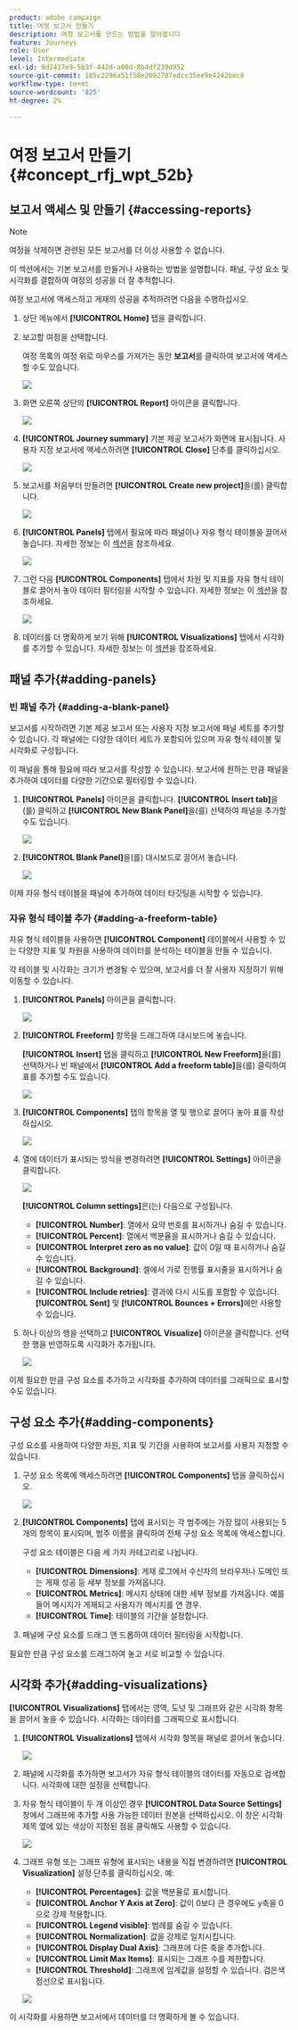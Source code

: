```yaml
---
product: adobe campaign
title: 여정 보고서 만들기
description: 여정 보고서를 만드는 방법을 알아봅니다
feature: Journeys
role: User
level: Intermediate
exl-id: 0d2417e9-5b3f-442d-a00d-8b4df239d952
source-git-commit: 185c2296a51f58e2092787edcc35ee9e4242bec8
workflow-type: tm+mt
source-wordcount: '825'
ht-degree: 2%

---
```


# 여정 보고서 만들기 {#concept_rfj_wpt_52b}

## 보고서 액세스 및 만들기 {#accessing-reports}

>[!NOTE]
>
>여정을 삭제하면 관련된 모든 보고서를 더 이상 사용할 수 없습니다.

이 섹션에서는 기본 보고서를 만들거나 사용하는 방법을 설명합니다. 패널, 구성 요소 및 시각화를 결합하여 여정의 성공을 더 잘 추적합니다.

여정 보고서에 액세스하고 게재의 성공을 추적하려면 다음을 수행하십시오.

1. 상단 메뉴에서 **[!UICONTROL Home]** 탭을 클릭합니다.

1. 보고할 여정을 선택합니다.

   여정 목록의 여정 위로 마우스를 가져가는 동안 **보고서**&#x200B;를 클릭하여 보고서에 액세스할 수도 있습니다.

   ![](../assets/dynamic_report_journey.png)

1. 화면 오른쪽 상단의 **[!UICONTROL Report]** 아이콘을 클릭합니다.

   ![](../assets/dynamic_report_journey_2.png)

1. **[!UICONTROL Journey summary]** 기본 제공 보고서가 화면에 표시됩니다. 사용자 지정 보고서에 액세스하려면 **[!UICONTROL Close]** 단추를 클릭하십시오.

   ![](../assets/dynamic_report_journey_12.png)

1. 보고서를 처음부터 만들려면 **[!UICONTROL Create new project]**&#x200B;을(를) 클릭합니다.

   ![](../assets/dynamic_report_journey_3.png)

1. **[!UICONTROL Panels]** 탭에서 필요에 따라 패널이나 자유 형식 테이블을 끌어서 놓습니다. 자세한 정보는 이 [섹션](#adding-panels)을 참조하세요.

   ![](../assets/dynamic_report_journey_4.png)

1. 그런 다음 **[!UICONTROL Components]** 탭에서 차원 및 지표를 자유 형식 테이블로 끌어서 놓아 데이터 필터링을 시작할 수 있습니다. 자세한 정보는 이 [섹션](#adding-components)을 참조하세요.

   ![](../assets/dynamic_report_journey_5.png)

1. 데이터를 더 명확하게 보기 위해 **[!UICONTROL Visualizations]** 탭에서 시각화를 추가할 수 있습니다. 자세한 정보는 이 [섹션](#adding-visualizations)을 참조하세요.

## 패널 추가{#adding-panels}

### 빈 패널 추가 {#adding-a-blank-panel}

보고서를 시작하려면 기본 제공 보고서 또는 사용자 지정 보고서에 패널 세트를 추가할 수 있습니다. 각 패널에는 다양한 데이터 세트가 포함되어 있으며 자유 형식 테이블 및 시각화로 구성됩니다.

이 패널을 통해 필요에 따라 보고서를 작성할 수 있습니다. 보고서에 원하는 만큼 패널을 추가하여 데이터를 다양한 기간으로 필터링할 수 있습니다.

1. **[!UICONTROL Panels]** 아이콘을 클릭합니다. **[!UICONTROL Insert tab]**&#x200B;을(를) 클릭하고 **[!UICONTROL New Blank Panel]**&#x200B;을(를) 선택하여 패널을 추가할 수도 있습니다.

   ![](../assets/dynamic_report_panel_1.png)

1. **[!UICONTROL Blank Panel]**&#x200B;을(를) 대시보드로 끌어서 놓습니다.

   ![](../assets/dynamic_report_panel.png)

이제 자유 형식 테이블을 패널에 추가하여 데이터 타깃팅을 시작할 수 있습니다.

### 자유 형식 테이블 추가 {#adding-a-freeform-table}

자유 형식 테이블을 사용하면 **[!UICONTROL Component]** 테이블에서 사용할 수 있는 다양한 지표 및 차원을 사용하여 데이터를 분석하는 테이블을 만들 수 있습니다.

각 테이블 및 시각화는 크기가 변경될 수 있으며, 보고서를 더 잘 사용자 지정하기 위해 이동할 수 있습니다.

1. **[!UICONTROL Panels]** 아이콘을 클릭합니다.

   ![](../assets/dynamic_report_panel_1.png)

1. **[!UICONTROL Freeform]** 항목을 드래그하여 대시보드에 놓습니다.

   **[!UICONTROL Insert]** 탭을 클릭하고 **[!UICONTROL New Freeform]**&#x200B;을(를) 선택하거나 빈 패널에서 **[!UICONTROL Add a freeform table]**&#x200B;을(를) 클릭하여 표를 추가할 수도 있습니다.

   ![](../assets/dynamic_report_panel_2.png)

1. **[!UICONTROL Components]** 탭의 항목을 열 및 행으로 끌어다 놓아 표를 작성하십시오.

   ![](../assets/dynamic_report_freeform_3.png)

1. 열에 데이터가 표시되는 방식을 변경하려면 **[!UICONTROL Settings]** 아이콘을 클릭합니다.

   ![](../assets/dynamic_report_freeform_4.png)

   **[!UICONTROL Column settings]**&#x200B;은(는) 다음으로 구성됩니다.

   * **[!UICONTROL Number]**: 열에서 요약 번호를 표시하거나 숨길 수 있습니다.
   * **[!UICONTROL Percent]**: 열에서 백분율을 표시하거나 숨길 수 있습니다.
   * **[!UICONTROL Interpret zero as no value]**: 값이 0일 때 표시하거나 숨길 수 있습니다.
   * **[!UICONTROL Background]**: 셀에서 가로 진행률 표시줄을 표시하거나 숨길 수 있습니다.
   * **[!UICONTROL Include retries]**: 결과에 다시 시도를 포함할 수 있습니다. **[!UICONTROL Sent]** 및 **[!UICONTROL Bounces + Errors]**&#x200B;에만 사용할 수 있습니다.

1. 하나 이상의 행을 선택하고 **[!UICONTROL Visualize]** 아이콘을 클릭합니다. 선택한 행을 반영하도록 시각화가 추가됩니다.

   ![](../assets/dynamic_report_freeform_5.png)

이제 필요한 만큼 구성 요소를 추가하고 시각화를 추가하여 데이터를 그래픽으로 표시할 수도 있습니다.

## 구성 요소 추가{#adding-components}

구성 요소를 사용하여 다양한 차원, 지표 및 기간을 사용하여 보고서를 사용자 지정할 수 있습니다.

1. 구성 요소 목록에 액세스하려면 **[!UICONTROL Components]** 탭을 클릭하십시오.

   ![](../assets/dynamic_report_components.png)

1. **[!UICONTROL Components]** 탭에 표시되는 각 범주에는 가장 많이 사용되는 5개의 항목이 표시되며, 범주 이름을 클릭하여 전체 구성 요소 목록에 액세스합니다.

   구성 요소 테이블은 다음 세 가지 카테고리로 나뉩니다.

   * **[!UICONTROL Dimensions]**: 게재 로그에서 수신자의 브라우저나 도메인 또는 게재 성공 등 세부 정보를 가져옵니다.
   * **[!UICONTROL Metrics]**: 메시지 상태에 대한 세부 정보를 가져옵니다. 예를 들어 메시지가 게재되고 사용자가 메시지를 연 경우.
   * **[!UICONTROL Time]**: 테이블의 기간을 설정합니다.

1. 패널에 구성 요소를 드래그 앤 드롭하여 데이터 필터링을 시작합니다.

필요한 만큼 구성 요소를 드래그하여 놓고 서로 비교할 수 있습니다.

## 시각화 추가{#adding-visualizations}

**[!UICONTROL Visualizations]** 탭에서는 영역, 도넛 및 그래프와 같은 시각화 항목을 끌어서 놓을 수 있습니다. 시각화는 데이터를 그래픽으로 표시합니다.

1. **[!UICONTROL Visualizations]** 탭에서 시각화 항목을 패널로 끌어서 놓습니다.

   ![](../assets/dynamic_report_visualization_1.png)

1. 패널에 시각화를 추가하면 보고서가 자유 형식 테이블의 데이터를 자동으로 검색합니다. 시각화에 대한 설정을 선택합니다.
1. 자유 형식 테이블이 두 개 이상인 경우 **[!UICONTROL Data Source Settings]** 창에서 그래프에 추가할 사용 가능한 데이터 원본을 선택하십시오. 이 창은 시각화 제목 옆에 있는 색상이 지정된 점을 클릭해도 사용할 수 있습니다.

   ![](../assets/dynamic_report_visualization_2.png)

1. 그래프 유형 또는 그래프 유형에 표시되는 내용을 직접 변경하려면 **[!UICONTROL Visualization]** 설정 단추를 클릭하십시오. 예:

   * **[!UICONTROL Percentages]**: 값을 백분율로 표시합니다.
   * **[!UICONTROL Anchor Y Axis at Zero]**: 값이 0보다 큰 경우에도 y축을 0으로 강제 적용합니다.
   * **[!UICONTROL Legend visible]**: 범례를 숨길 수 있습니다.
   * **[!UICONTROL Normalization]**: 값을 강제로 일치시킵니다.
   * **[!UICONTROL Display Dual Axis]**: 그래프에 다른 축을 추가합니다.
   * **[!UICONTROL Limit Max Items]**: 표시되는 그래프 수를 제한합니다.
   * **[!UICONTROL Threshold]**: 그래프에 임계값을 설정할 수 있습니다. 검은색 점선으로 표시됩니다.

   ![](../assets/dynamic_report_visualization_3.png)

이 시각화를 사용하면 보고서에서 데이터를 더 명확하게 볼 수 있습니다.
